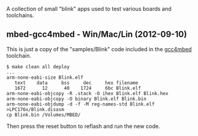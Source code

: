 A collection of small "blink" apps used to test various boards and toolchains.

mbed-gcc4mbed - Win/Mac/Lin (2012-09-10)
----------------------------------------

This is just a copy of the "samples/Blink" code included in the
[gcc4mbed](https://github.com/adamgreen/gcc4mbed) toolchain.
  
    $ make clean all deploy
    ...
    arm-none-eabi-size Blink.elf
       text	   data	    bss	    dec	    hex	filename
       1672	     12	     40	   1724	    6bc	Blink.elf
    arm-none-eabi-objcopy -R .stack -O ihex Blink.elf Blink.hex
    arm-none-eabi-objcopy -O binary Blink.elf Blink.bin
    arm-none-eabi-objdump -d -f -M reg-names-std Blink.elf >LPC176x/Blink.disasm
    cp Blink.bin /Volumes/MBED/
    
Then press the reset button to reflash and run the new code.